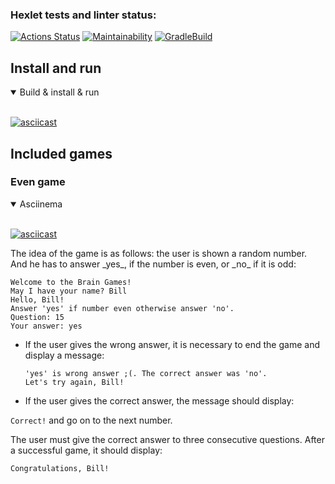 ### Hexlet tests and linter status:
[![Actions Status](https://github.com/drresist/java-project-lvl1/workflows/hexlet-check/badge.svg)](https://github.com/drresist/java-project-lvl1/actions)
[![Maintainability](https://api.codeclimate.com/v1/badges/ab76eefb329d77421d92/maintainability)](https://codeclimate.com/github/drresist/java-project-lvl1/maintainability)
[![GradleBuild](https://github.com/drresist/java-project-lvl1/actions/workflows/gradleBuild.yml/badge.svg)](https://github.com/drresist/java-project-lvl1/actions/workflows/gradleBuild.yml)

## Install and run
<details open>
<summary>Build & install & run</summary>
<br>

[![asciicast](https://asciinema.org/a/4dh41n8DMbS2ILZ2eyYvr8htl.svg)](https://asciinema.org/a/4dh41n8DMbS2ILZ2eyYvr8htl)
</details>

## Included games

### Even game

<details open>
<summary>Asciinema</summary>
<br>

[![asciicast](https://asciinema.org/a/FvROZmJXjQsFXX8IN56FNuzKb.svg)](https://asciinema.org/a/FvROZmJXjQsFXX8IN56FNuzKb)
</details>
The idea of the game is as follows: the user is shown a random number. And he has to answer _yes_,
if the number is even, or _no_ if it is odd:

```shell
Welcome to the Brain Games!
May I have your name? Bill
Hello, Bill!
Answer 'yes' if number even otherwise answer 'no'.
Question: 15
Your answer: yes
```
* If the user gives the wrong answer, it is necessary to end the game and display a message:

    ```shell
    'yes' is wrong answer ;(. The correct answer was 'no'.
    Let's try again, Bill!
    ```
* If the user gives the correct answer, the message should display:

`Correct!`
and go on to the next number.

The user must give the correct answer to three consecutive questions. After a successful game, it should display:

```
Congratulations, Bill!
```